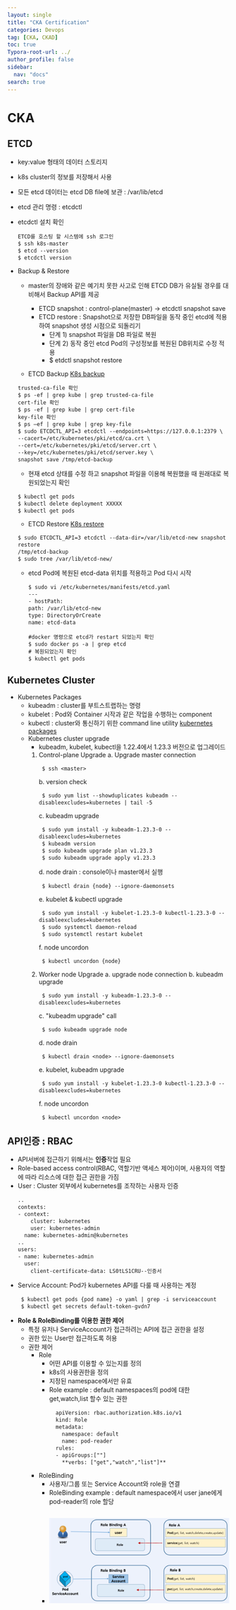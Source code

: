 ```yaml
---
layout: single
title: "CKA Certification"
categories: Devops
tag: [CKA, CKAD]
toc: true
Typora-root-url: ../
author_profile: false
sidebar:
  nav: "docs"
search: true
---
```


# CKA
## ETCD
  - key:value 형태의 데이터 스토리지
  - k8s cluster의 정보를 저장해서 사용
  - 모든 etcd 데이터는 etcd DB file에 보관 : /var/lib/etcd
  - etcd 관리 명령 : etcdctl
  - etcdctl 설치 확인
    ```
    ETCD를 호스팅 할 시스템에 ssh 로그인
    $ ssh k8s-master
    $ etcd --version
    $ etcdctl version
    ```

  - Backup & Restore
    - master의 장애와 같은 예기치 못한 사고로 인해 ETCD DB가 유실될 경우를 대비해서 Backup API를 제공
      - ETCD snapshot : control-plane(master) -> etcdctl snapshot save <snapshot filename>
      - ETCD restore : Snapshot으로 저장한 DB파일을 동작 중인 etcd에 적용하여 snapshot 생성 시점으로 되돌리기
        - 단계 1) snapshot 파일을 DB 파일로 복원
        - 단계 2) 동작 중인 etcd Pod의 구성정보를 복원된 DB위치로 수정 적용
        - $ etdctl snapshot restore <snapshot filename>
    
    - ETCD Backup
    [K8s backup](https://kubernetes.io/docs/tasks/administer-cluster/configure-upgrade-etcd/#backing-up-an-etcd-cluster)
    ```
    trusted-ca-file 확인
    $ ps -ef | grep kube | grep trusted-ca-file
    cert-file 확인
    $ ps -ef | grep kube | grep cert-file
    key-file 확인
    $ ps –ef | grep kube | grep key-file
    $ sudo ETCDCTL_API=3 etcdctl --endpoints=https://127.0.0.1:2379 \
    --cacert=/etc/kubernetes/pki/etcd/ca.crt \
    --cert=/etc/kubernetes/pki/etcd/server.crt \
    --key=/etc/kubernetes/pki/etcd/server.key \
    snapshot save /tmp/etcd-backup
    ```
    - 현재 etcd 상태를 수정 하고 snapshot 파일을 이용해 복원했을 때 원래대로 복원되었는지 확인
    ```
    $ kubectl get pods
    $ kubectl delete deployment XXXXX
    $ kubectl get pods
    ```
    - ETCD Restore
    [K8s restore](https://kubernetes.io/docs/tasks/administer-cluster/configure-upgrade-etcd/#restoring-an-etcd-cluster)
    ```
    $ sudo ETCDCTL_API=3 etcdctl --data-dir=/var/lib/etcd-new snapshot restore
    /tmp/etcd-backup
    $ sudo tree /var/lib/etcd-new/
    ```

    - etcd Pod에 복원된 etcd-data 위치를 적용하고 Pod 다시 시작
    
      ```
      $ sudo vi /etc/kubernetes/manifests/etcd.yaml
      ---
      - hostPath:
      path: /var/lib/etcd-new
      type: DirectoryOrCreate
      name: etcd-data
  
      #docker 명령으로 etcd가 restart 되었는지 확인
      $ sudo docker ps -a | grep etcd
      # 복원되었는지 확인
      $ kubectl get pods
      ```

## Kubernetes Cluster
- Kubernetes Packages
  - kubeadm : cluster를 부트스트랩하는 명령
  - kubelet : Pod와 Container 시작과 같은 작업을 수행하는 component
  - kubectl : cluster와 통신하기 위한 command line utility
    [kubernetes packages](https://kubernetes.io/images/docs/kubernetes-cluster-architecture.svg)
  - Kubernetes cluster upgrade
    - kubeadm, kubelet, kubectl을 1.22.4에서 1.23.3 버전으로 업그레이드
    1. Control-plane Upgrade
       a. Upgrade master connection
       ```
        $ ssh <master>
       ```
       b. version check
       ```
        $ sudo yum list --showduplicates kubeadm --disableexcludes=kubernetes | tail -5
       ```
       c. kubeadm upgrade
       ```
        $ sudo yum install -y kubeadm-1.23.3-0 --disableexcludes=kubernetes
        $ kubeadm version
        $ sudo kubeadm upgrade plan v1.23.3
        $ sudo kubeadm upgrade apply v1.23.3
       ```
       d. node drain : console이나 master에서 실행
       ```
        $ kubectl drain {node} --ignore-daemonsets
       ```
       e. kubelet & kubectl upgrade
       ```
        $ sudo yum install -y kubelet-1.23.3-0 kubectl-1.23.3-0 --disableexcludes=kubernetes
        $ sudo systemctl daemon-reload
        $ sudo systemctl restart kubelet
       ```
       f. node uncordon
       ```
        $ kubectl uncordon {node}
       ```
     2. Worker node Upgrade
        a. upgrade node connection
        b. kubeadm upgrade
        ```
         $ sudo yum install -y kubeadm-1.23.3-0 --disableexcludes=kubernetes
        ```
        c. "kubeadm upgrade" call
        ```
         $ sudo kubeadm upgrade node
        ```
        d. node drain
        ```
         $ kubectl drain <node> --ignore-daemonsets
        ```
        e. kubelet, kubeadm upgrade
        ```
         $ sudo yum install -y kubelet-1.23.3-0 kubectl-1.23.3-0 --disableexcludes=kubernetes
        ```
        f. node uncordon
        ```
         $ kubectl uncordon <node>
        ```

## API인증 : RBAC
- API서버에 접근하기 위해서는 **인증**작업 필요
- Role-based access control(RBAC, 역할기반 액세스 제어)이며, 사용자의 역할에 따라 리소스에 대한 접근 권한을 가짐
- User : Cluster 외부에서 kubernetes를 조작하는 사용자 인증
  ```
  ..
  contexts:
  - context:
      cluster: kubernetes
      user: kubernetes-admin
    name: kubernetes-admin@kubernetes
  ..
  users:
  - name: kubernetes-admin
    user:
      client-certificate-data: LS0tLS1CRU--인증서
  ```
- Service Account: Pod가 kubernetes API를 다룰 때 사용하는 계정
  ```
   $ kubectl get pods {pod name} -o yaml | grep -i serviceaccount
   $ kubectl get secrets default-token-gvdn7
  ```
- **Role & RoleBinding를 이용한 권한 제어**
  - 특정 유저나 ServiceAccount가 접근하려는 API에 접근 권한을 설정
  - 권한 있는 User만 접근하도록 허용
  - 권한 제어
    - Role
      - 어떤 API를 이용할 수 있는지를 정의
      - k8s의 사용권한을 정의
      - 지정된 namespace에서만 유효
      - Role example : default namespaces의 pod에 대한 get,watch,list 할수 있는 권한
        ```
          apiVersion: rbac.authorization.k8s.io/v1
          kind: Role
          metadata:
            namespace: default
            name: pod-reader
          rules:
          - apiGroups:[""]
            **verbs: ["get","watch","list"]**
        ```
    - RoleBinding
      - 사용자/그룹 또는 Service Account와 role을 연결
      - RoleBinding example : default namespace에서 user jane에게 pod-reader의 role 할당
        ```
        ```
      - ![image](image.png)